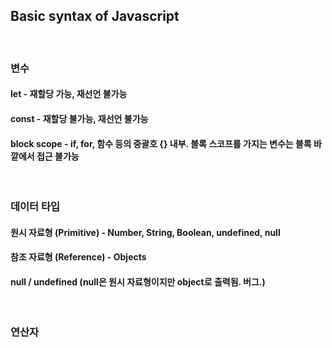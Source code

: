## Basic syntax of Javascript
<br/>

### 변수 
#### let - 재할당 가능, 재선언 불가능 
#### const - 재할당 불가능, 재선언 불가능
#### block scope - if, for, 함수 등의 중괄호 {} 내부. 블록 스코프를 가지는 변수는 블록 바깥에서 접근 불가능 
<br/>

### 데이터 타입 
#### 원시 자료형 (Primitive) - Number, String, Boolean, undefined, null
#### 참조 자료형 (Reference) - Objects
#### null / undefined (null은 원시 자료형이지만 object로 출력됨. 버그.)
<br/>

### 연산자 
#### 